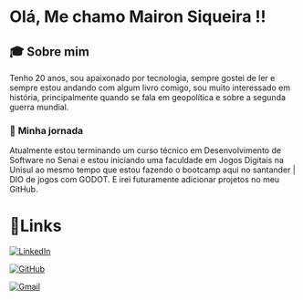 # Olá, Me chamo Mairon Siqueira !!

## 🎓 Sobre mim


Tenho 20 anos, sou apaixonado por tecnologia, sempre gostei de ler e sempre estou andando com algum livro comigo, sou muito interessado em história, principalmente quando se fala em geopolítica e sobre a segunda guerra mundial. 
    

### 🚀 **Minha jornada** 

Atualmente estou terminando um curso técnico em Desenvolvimento de Software no Senai e estou iniciando uma faculdade em Jogos Digitais na Unisul ao mesmo tempo que estou fazendo o bootcamp aqui no santander | DIO de jogos com GODOT. E irei futuramente adicionar projetos no meu GitHub.




# 🔗Links 



[![LinkedIn](https://img.shields.io/badge/LinkedIn-0077B5?style=for-the-badge&logo=linkedin&logoColor=white)](https://www.linkedin.com/in/mairon-siqueira-392559306/)

[![GitHub](https://img.shields.io/badge/GitHub-100000?style=for-the-badge&logo=github&logoColor=white)](https://github.com/maironsiqueira)

[![Gmail](https://img.shields.io/badge/Gmail-333333?style=for-the-badge&logo=gmail&logoColor=red)](maironsiqueira.contato@gmail.com)
